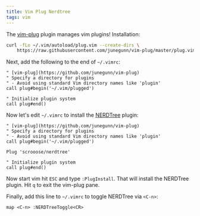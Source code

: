 ```yaml
---
title: Vim Plug Nerdtree
tags: vim
---
```


The [vim-plug](https://github.com/junegunn/vim-plug) plugin manages vim plugins! Installation:
```bash
curl -fLo ~/.vim/autoload/plug.vim --create-dirs \
    https://raw.githubusercontent.com/junegunn/vim-plug/master/plug.vim
```

Next, add the following to the end of `~/.vimrc`:
```
" [vim-plug](https://github.com/junegunn/vim-plug)
" Specify a directory for plugins
" - Avoid using standard Vim directory names like 'plugin'
call plug#begin('~/.vim/plugged')

" Initialize plugin system
call plug#end()
```

Now let's edit `~/.vimrc` to install the [NERDTree](https://github.com/scrooloose/nerdtree) plugin:
```
" [vim-plug](https://github.com/junegunn/vim-plug)
" Specify a directory for plugins
" - Avoid using standard Vim directory names like 'plugin'
call plug#begin('~/.vim/plugged')

Plug 'scrooose/nerdtree'

" Initialize plugin system
call plug#end()

```

Now start vim hit `ESC` and type `:PlugInstall`. That will install the NERDTree plugin. Hit `q` to exit the vim-plug pane.

Finally, add this line to `~/.vimrc` to toggle NERDTree via `<C-n>`:
```
map <C-n> :NERDTreeToggle<CR>
```
